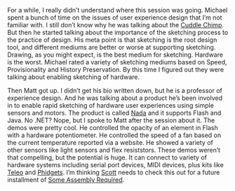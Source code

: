 For a while, I really didn’t understand where this session was going.
Michael spent a bunch of time on the issues of user experience design
that I’m not familiar with. I still don’t know why he was talking about
the [Cuddle
Chimp](http://www.amazon.com/exec/obidos/tg/detail/-/B0009351ES/103-0060861-4573421).
But then he started talking about the importance of the sketching
process to the practice of design. His meta point is that sketching is
the root design tool, and different mediums are better or worse at
supporting sketching. Drawing, as you might expect, is the best medium
for sketching. Hardware is the worst. Michael rated a variety of
sketching mediums based on Speed, Provisionality and History
Preservation. By this time I figured out they were talking about
enabling sketching of hardware.

Then Matt got up. I didn’t get his bio written down, but he is a
professor of experience design. And he was talking about a product he’s
been involved in to enable rapid sketching of hardware user experiences
using simple sensors and motors. The product is called
[Nada](http://www.sketchtools.com/index.php?option=com_content&task=blogcategory&id=35&Itemid=91)
and it supports Flash and Java. No .NET? Nope, but I spoke to Matt after
the session about it. The demos were pretty cool. He controlled the
opacity of an element in Flash with a hardware potentiometer. He
controlled the speed of a fan based on the current temperature reported
via a website. He showed a variety of other sensors like light sensors
and flex resiststors. These demos weren’t that compelling, but the
potential is huge. It can connect to variety of hardware systems
including serial port devices, MIDI devices, plus kits like
[Teleo](http://www.makingthings.com/) and
[Phidgets](http://www.phidgets.com/). I’m thinking
[Scott](http://www.hanselman.com/blog/) needs to check this out for a
future installment of [Some Assembly
Required](http://msdn.microsoft.com/coding4fun/someassemblyrequired).
